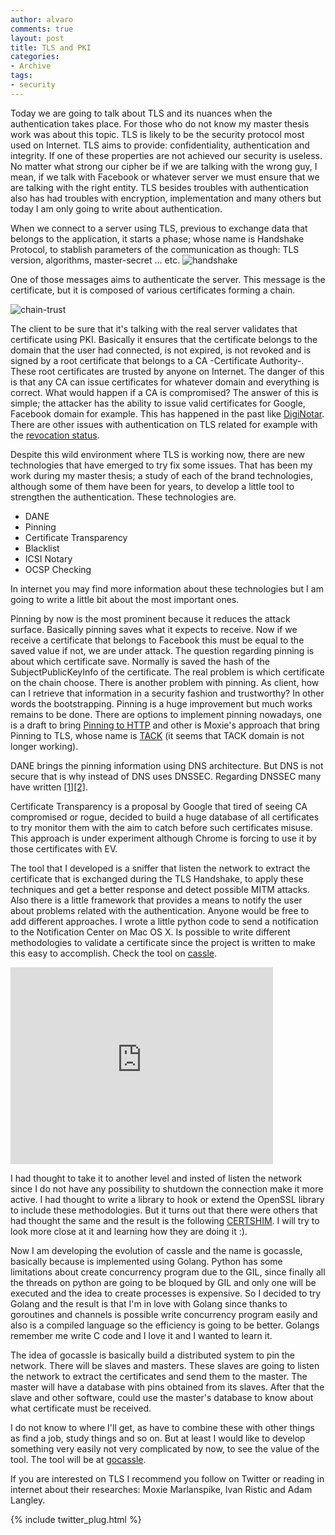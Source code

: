 ```yaml
---
author: alvaro
comments: true
layout: post
title: TLS and PKI
categories:
- Archive
tags:
- security
---
```


Today we are going to talk about TLS and its nuances when the authentication takes place. For those who do not know my master thesis work was about this topic. TLS is likely to be the security protocol most used on Internet. TLS aims to provide: confidentiality, authentication and integrity. If one of these properties are not achieved our security is useless. No matter what strong our cipher be if we are talking with the wrong guy, I mean, if we talk with Facebook or whatever server we must ensure that we are talking with the right entity. TLS besides troubles with authentication also has had troubles with encryption, implementation and many others but today I am only going to write about authentication.

When we connect to a server using TLS, previous to exchange data that belongs to the application, it starts a phase; whose name is Handshake Protocol, to stablish parameters of the communication as though: TLS version, algorithms, master-secret ... etc.  ![handshake](http://orm-chimera-prod.s3.amazonaws.com/1230000000545/images/hpbn_0402.png)

One of those messages aims to authenticate the server. This message is the certificate, but it is composed of various certificates forming a chain. 

![chain-trust](http://orm-chimera-prod.s3.amazonaws.com/1230000000545/images/hpbn_0405.png)

The client to be sure that it's talking with the real server validates that certificate using PKI. Basically it ensures that the certificate belongs to the domain that the user had connected, is not expired, is not revoked and is signed by a root certificate that belongs to a CA -Certificate Authority-. These root certificates are trusted by anyone on Internet. The danger of this is that any CA can issue certificates for whatever domain and everything is correct. What would happen if a CA is compromised? The answer of this is simple; the attacker has the ability to issue valid certificates for Google, Facebook domain for example. This has happened in the past like [DigiNotar](http://en.wikipedia.org/wiki/DigiNotar). There are other issues with authentication on TLS related for example with the [revocation status](https://www.imperialviolet.org/2014/04/19/revchecking.html).

Despite this wild environment where TLS is working now, there are new technologies that have emerged to try fix some issues. That has been my work during my master thesis; a study of each of the brand technologies, although some of them have been for years, to develop a little tool to strengthen the authentication. These technologies are.

* DANE
* Pinning
* Certificate Transparency
* Blacklist
* ICSI Notary
* OCSP Checking

In internet you may find more information about these technologies but I am going to write a little bit about the most important ones.

Pinning by now is the most prominent because it reduces the attack surface. Basically pinning saves what it expects to receive. Now if we receive a certificate that belongs to Facebook this must be equal to the saved value if not, we are under attack. The question regarding pinning is about which certificate save. Normally is saved the hash of the SubjectPublicKeyInfo of the certificate. The real problem is which certificate on the chain choose. There is another problem with pinning. As client, how can I retrieve that information in a security fashion and trustworthy? In other words the bootstrapping. Pinning is a huge improvement but much works remains to be done. There are options to implement pinning nowadays, one is a draft to bring [Pinning to HTTP](http://tools.ietf.org/html/draft-ietf-websec-key-pinning-21) and other is Moxie's approach that bring Pinning to TLS, whose name is [TACK](https://tack.io) (it seems that TACK domain is not longer working).

DANE brings the pinning information using DNS architecture. But DNS is not secure that is why instead of DNS uses DNSSEC. Regarding DNSSEC many have written [[1]](https://www.imperialviolet.org/2015/01/17/notdane.html)[[2]](http://sockpuppet.org/blog/2015/01/15/against-dnssec/).

Certificate Transparency is a proposal by Google that tired of seeing CA compromised or rogue, decided to build a huge database of all certificates to try monitor them with the aim to catch before such certificates misuse. This approach is under experiment although Chrome is forcing to use it by those certificates with EV.

The tool that I developed is a sniffer that listen the network to extract the certificate that is exchanged during the TLS Handshake, to apply these techniques and get a better response and detect possible MITM attacks. Also there is a little framework that provides a means to notify the user about problems related with the authentication. Anyone would be free to add different approaches. I wrote a little python code to send a notification to the Notification Center on Mac OS X. Is possible to write different methodologies to validate a certificate since the project is written to make this easy to accomplish. Check the tool on [cassle](https://github.com/alvarofe/cassle).

<iframe width="420" height="315" src="https://www.youtube.com/embed/iIAdJ92nIgU" frameborder="0" allowfullscreen></iframe>

I had thought to take it to another level and insted of listen the network since I do not have any possibility to shutdown the connection make it more active. I had thought to write a library to hook or extend the OpenSSL library to include these methodologies. But it turns out that there were others that had thought the same and the result is the following [CERTSHIM](https://github.com/iSECPartners/publications/blob/master/whitepapers/certshim_ccs14.pdf?raw=true). I will try to look more close at it and learning how they are doing it :).

Now I am developing the evolution of cassle and the name is gocassle, basically because is implemented using Golang. Python has some limitations about create concurrency program due to the GIL, since finally all the threads on python are going to be bloqued by GIL and only one will be executed and the idea to create processes is expensive. So I decided to try Golang and the result is that I'm in love with Golang since thanks to goroutines and channels is possible write concurrency program easily and also is a compiled language so the efficiency is going to be better. Golangs remember me write C code and I love it and I wanted to learn it. 

The idea of gocassle is basically build a distributed  system to pin the network. There will be slaves and masters. These slaves are going to listen the network to extract the certificates and send them to the master. The master will have a database with pins obtained from its slaves. After that the slave and other software, could use the master's database to know about what certificate must be received. 

I do not know to where I'll get, as have to combine these with other things as find a job, study things and so on. But at least I would like to develop something very easily not very complicated by now, to see the value of the tool. The tool will be at [gocassle](https://www.github.com/alvarofe/gocassle).

If you are interested on TLS I recommend you follow on Twitter or reading in internet about their researches: Moxie Marlanspike, Ivan Ristic and Adam Langley.


{% include twitter_plug.html %}
